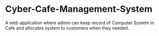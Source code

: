 # Cyber-Cafe-Management-System
A web application where admin can keep record of Computer System in Cafe and allocates system to customers when they needed.
